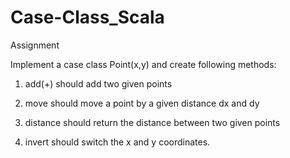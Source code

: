 # Case-Class_Scala

Assignment

 Implement a case class Point(x,y) and create following methods:

1. add(+) should add two given points

2. move should move a point by a given distance dx and dy

3. distance should return the distance between two given points

4. invert should switch the x and y coordinates.




